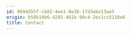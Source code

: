 ```yaml
---
id: 8694d55f-cb82-4ee1-8e36-17d3abe13ae5
origin: b58b19b6-4285-461b-90c4-2ec1cc5118e6
title: Contact
---
```

